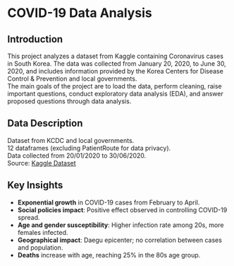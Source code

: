 # COVID-19 Data Analysis
## Introduction
This project analyzes a dataset from Kaggle containing Coronavirus cases in South Korea. The data was collected from January 20, 2020, to June 30, 2020, and includes information provided by the Korea Centers for Disease Control & Prevention and local governments. <br>
The main goals of the project are to load the data, perform cleaning, raise important questions, conduct exploratory data analysis (EDA), and answer proposed questions through data analysis.

## Data Description
Dataset from KCDC and local governments.<br>
12 dataframes (excluding PatientRoute for data privacy).<br>
Data collected from 20/01/2020 to 30/06/2020.<br>
Source: [Kaggle Dataset](https://www.kaggle.com/datasets/kimjihoo/coronavirusdataset)


## Key Insights
- **Exponential growth** in COVID-19 cases from February to April.
- **Social policies impact**: Positive effect observed in controlling COVID-19 spread.
- **Age and gender susceptibility**: Higher infection rate among 20s, more females infected.
- **Geographical impact**: Daegu epicenter; no correlation between cases and population.
- **Deaths** increase with age, reaching 25% in the 80s age group.
